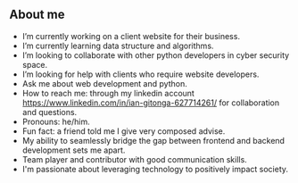 ## About me

- I’m currently working on a client website for their business.
- I’m currently learning data structure and algorithms.
- I’m looking to collaborate with other python developers in cyber security space.
- I’m looking for help with clients who require website developers.
- Ask me about web development and python.
- How to reach me: through my linkedin account https://www.linkedin.com/in/ian-gitonga-627714261/ for collaboration and questions. 
- Pronouns: he/him.
- Fun fact: a friend told me I give very composed advise.
- My ability to seamlessly bridge the gap between frontend and backend development sets me apart.
- Team player and contributor with good communication skills.
- I'm passionate about leveraging technology to positively impact society.
  

